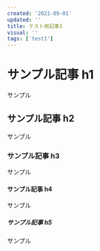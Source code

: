```yaml
---
created: '2021-09-01'
updated: ''
title: テスト用記事3
visual: ''
tags: ['test1']
---
```


# サンプル記事 h1

サンプル

## サンプル記事 h2

サンプル

### サンプル記事 h3

サンプル

#### サンプル記事 h4

サンプル

##### サンプル記事 h5

サンプル
